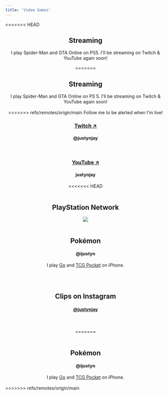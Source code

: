 ```yaml
---
title: 'Video Games'
---
```

<<<<<<< HEAD
<body>
<center>

<h2>Streaming</h2>

<p>
I play Spider-Man and GTA Online on PS5. I'll be streaming on Twitch & YouTube again soon!

<br>

=======
<center><h2>Streaming</h2>
I play Spider-Man and GTA Online on PS 5. I'll be streaming on Twitch & YouTube again soon!
<br><br>
>>>>>>> refs/remotes/origin/main
Follow me to be alerted when I'm live!
</p>

<h3><a href="https://twitch.tv/justynjay">Twitch &#8599;</a></h3>
<h4>@justynjay</h4>
<br>
<h3><a href="https://youtube.com/@justynjay7496">YouTube &#8599;</a></h3>
<h4>justynjay</h4>
<<<<<<< HEAD

<br>
<br>

<h2>PlayStation Network</h2>
<a href="https://psnprofiles.com/justynjay"><img src="https://card.psnprofiles.com/2/justynjay.png" border="0" ></a>

<br>
<br>

<h2>Pokémon</h2>
<h4>@ijustyn</h4>

I play 
<a href="https://apps.apple.com/us/app/pok%C3%A9mon-go/id1094591345">Go</a>
 and 
<a href="https://apps.apple.com/us/app/pok%C3%A9mon-tcg-pocket/id6479970832">TCG Pocket</a>
 on iPhone.

<br>
<br>

<h2>Clips on Instagram</h2>
<h4><a href="https://instagram.com/justynjay">@justynjay</a></h4>

<br>
<br>

</center>
</body>
=======
<br><br>
    
<h2>Pokémon</h2>
<h4>@ijustyn</h4>
I play <a href="https://apps.apple.com/us/app/pok%C3%A9mon-go/id1094591345">Go</a> and <a href="https://apps.apple.com/us/app/pok%C3%A9mon-tcg-pocket/id6479970832">TCG Pocket</a> on iPhone.
<br>

<br>
</center>
>>>>>>> refs/remotes/origin/main
